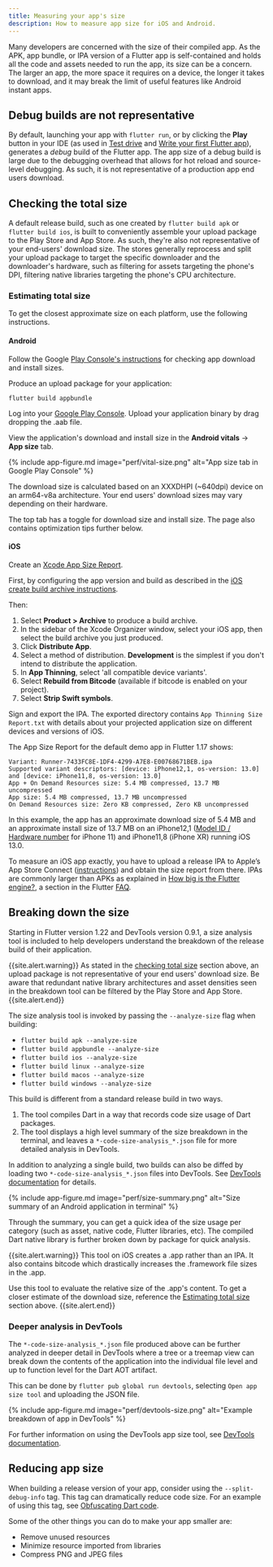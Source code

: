 ```yaml
---
title: Measuring your app's size
description: How to measure app size for iOS and Android.
---
```


Many developers are concerned with the size of their compiled app. As the APK,
app bundle, or IPA version of a Flutter app is self-contained and holds all the
code and assets needed to run the app, its size can be a concern. The larger an
app, the more space it requires on a device, the longer it takes to download,
and it may break the limit of useful features like Android instant apps.

## Debug builds are not representative

By default, launching your app with `flutter run`,
or by clicking the **Play** button in your IDE
(as used in [Test drive][] and
[Write your first Flutter app][]),
generates a _debug_ build of the Flutter app.
The app size of a debug build is large due to
the debugging overhead that allows for hot reload
and source-level debugging. As such, it is not representative of a production
app end users download.

## Checking the total size

A default release build, such as one created by `flutter build apk` or
`flutter build ios`, is built to conveniently assemble your upload package
to the Play Store and App Store. As such, they're also not representative of
your end-users' download size. The stores generally reprocess and split
your upload package to target the specific downloader and the downloader's
hardware, such as filtering for assets targeting the phone's DPI, filtering
native libraries targeting the phone's CPU architecture.

### Estimating total size

To get the closest approximate size on each platform, use the following
instructions.

#### Android

Follow the Google [Play Console's instructions][] for checking app download and
install sizes.

Produce an upload package for your application:

```shell
flutter build appbundle
```

Log into your [Google Play Console][]. Upload your application binary by drag
dropping the .aab file.

View the application's download and install size in the **Android vitals** ->
**App size** tab.

{% include app-figure.md image="perf/vital-size.png" alt="App size tab in Google Play Console" %}

The download size is calculated based on an XXXDHPI (~640dpi) device on an
arm64-v8a architecture. Your end users' download sizes may vary depending on
their hardware.

The top tab has a toggle for download size and install size. The page also
contains optimization tips further below.

#### iOS

Create an [Xcode App Size Report][].

First, by configuring the app version and build as described in the
[iOS create build archive instructions][].

Then:

1. Select **Product > Archive** to produce a build archive.
1. In the sidebar of the Xcode Organizer window, select your iOS app,
   then select the build archive you just produced.
1. Click **Distribute App**.
1. Select a method of distribution. **Development** is the simplest if you don't
   intend to distribute the application.
1. In **App Thinning**, select 'all compatible device variants'.
1. Select **Rebuild from Bitcode** (available if bitcode is enabled on your project).
1. Select **Strip Swift symbols**.

Sign and export the IPA. The exported directory contains
`App Thinning Size Report.txt` with details about your projected
application size on different devices and versions of iOS.

The App Size Report for the default demo app in Flutter 1.17 shows:
```
Variant: Runner-7433FC8E-1DF4-4299-A7E8-E00768671BEB.ipa
Supported variant descriptors: [device: iPhone12,1, os-version: 13.0] and [device: iPhone11,8, os-version: 13.0]
App + On Demand Resources size: 5.4 MB compressed, 13.7 MB uncompressed
App size: 5.4 MB compressed, 13.7 MB uncompressed
On Demand Resources size: Zero KB compressed, Zero KB uncompressed
```

In this example, the app has an approximate
download size of 5.4 MB and an approximate
install size of 13.7 MB on an iPhone12,1 ([Model ID / Hardware
number][] for iPhone 11)
and iPhone11,8 (iPhone XR) running iOS 13.0.

To measure an iOS app exactly,
you have to upload a release IPA to Apple’s
App Store Connect ([instructions][])
and obtain the size report from there.
IPAs are commonly larger than APKs as explained
in [How big is the Flutter engine?][], a
section in the Flutter [FAQ][].

## Breaking down the size

Starting in Flutter version 1.22 and DevTools version 0.9.1,
a size analysis tool is included to help developers understand the breakdown
of the release build of their application.

{{site.alert.warning}}
  As stated in the [checking total size](#checking-the-total-size) section
  above, an upload package is not representative of your end users' download
  size. Be aware that redundant native library architectures and asset densities
  seen in the breakdown tool can be filtered by the Play Store and App Store.
{{site.alert.end}}

The size analysis tool is invoked by passing the `--analyze-size` flag when
building:

- `flutter build apk --analyze-size`
- `flutter build appbundle --analyze-size`
- `flutter build ios --analyze-size`
- `flutter build linux --analyze-size`
- `flutter build macos --analyze-size`
- `flutter build windows --analyze-size`

This build is different from a standard release build in two ways.

1. The tool compiles Dart in a way that records code size usage of Dart
   packages.
2. The tool displays a high level summary of the size breakdown
   in the terminal, and leaves a `*-code-size-analysis_*.json` file for more
   detailed analysis in DevTools.

In addition to analyzing a single build, two builds can also be diffed by
loading two `*-code-size-analysis_*.json` files into DevTools. See
[DevTools documentation][] for details.

{% include app-figure.md image="perf/size-summary.png" alt="Size summary of an Android application in terminal" %}

Through the summary, you can get a quick idea of the size usage per category
(such as asset, native code, Flutter libraries, etc). The compiled Dart
native library is further broken down by package for quick analysis.

{{site.alert.warning}}
  This tool on iOS creates a .app rather than an IPA. It also contains bitcode
  which drastically increases the .framework file sizes in the .app.

  Use this tool to evaluate the relative size of the .app's content. To get
  a closer estimate of the download size, reference the
  [Estimating total size](#estimating-total-size) section above.
{{site.alert.end}}

### Deeper analysis in DevTools

The `*-code-size-analysis_*.json` file produced above can be further
analyzed in deeper detail in DevTools where a tree or a treemap view can
break down the contents of the application into the individual file level and
up to function level for the Dart AOT artifact.

This can be done by `flutter pub global run devtools`, selecting
`Open app size tool` and uploading the JSON file.

{% include app-figure.md image="perf/devtools-size.png" alt="Example breakdown of app in DevTools" %}

For further information on using the DevTools app size tool, see
[DevTools documentation][].

## Reducing app size

When building a release version of your app,
consider using the `--split-debug-info` tag.
This tag can dramatically reduce code size.
For an example of using this tag, see
[Obfuscating Dart code][].

Some of the other things you can do to make your app smaller
are:

* Remove unused resources
* Minimize resource imported from libraries
* Compress PNG and JPEG files

[FAQ]: /docs/resources/faq
[How big is the Flutter engine?]: /docs/resources/faq#how-big-is-the-flutter-engine
[instructions]: /docs/deployment/ios
[Xcode App Size Report]: https://developer.apple.com/documentation/xcode/reducing_your_app_s_size#3458589
[iOS create build archive instructions]: /docs/deployment/ios#create-a-build-archive
[Model ID / Hardware number]: https://en.wikipedia.org/wiki/List_of_iOS_devices#Models
[Obfuscating Dart code]: /docs/deployment/obfuscate
[Test drive]: /docs/get-started/test-drive
[Write your first Flutter app]: /docs/get-started/codelab
[Play Console's instructions]: https://support.google.com/googleplay/android-developer/answer/9302563?hl=en
[Google Play Console]: https://play.google.com/apps/publish/
[DevTools documentation]: /docs/development/tools/devtools/app-size

